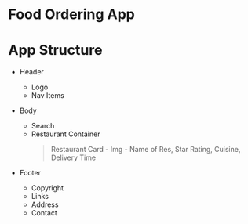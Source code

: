 # Food Ordering App

# App Structure
- Header
    * Logo
    * Nav Items

- Body
    * Search
    * Restaurant Container
        > Restaurant Card
            - Img
            - Name of Res, Star Rating, Cuisine, Delivery Time

- Footer
    * Copyright
    * Links
    * Address
    * Contact